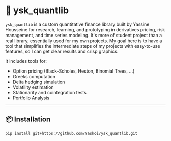 # 🧠 ysk_quantlib

`ysk_quantlib` is a custom quantitative finance library built by Yassine Housseine for research, learning, and prototyping in derivatives pricing, risk management, and time series modeling. It's more of student project than a real library, essentially used for my own projects. My goal here is to have a tool that simplifies the intermediate steps of my projects with easy-to-use features, so I can get clear results and crisp graphics.

It includes tools for:

- Option pricing (Black-Scholes, Heston, Binomial Trees, ...)
- Greeks computation
- Delta hedging simulation
- Volatility estimation
- Stationarity and cointegration tests
- Portfolio Analysis

---

## 📦 Installation

```bash
pip install git+https://github.com/Yaskoi/ysk_quantlib.git
